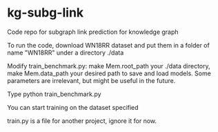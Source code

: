 # kg-subg-link

Code repo for subgraph link prediction for knowledge graph

To run the code, download WN18RR dataset and put them in a folder of name "WN18RR" under a directory ./data

Modify train_benchmark.py: make Mem.root_path your ./data directory, make Mem.data_path your desired path to save and load models. Some parameters are irrelevant, but might be useful in the future.

Type
python train_benchmark.py

You can start training on the dataset specified

train.py is a file for another project, ignore it for now.
